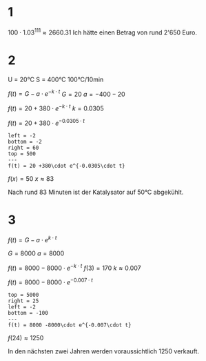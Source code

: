 # 1
$100\cdot1.03^{111} \approx 2660.31$
Ich hätte einen Betrag von rund 2'650 Euro.

# 2
U = 20°C
S = 400°C
100°C/10min

$f(t) = G-a\cdot e^{-k\cdot t}$
$G = 20$
$a = -400-20$

$f(t) = 20+380\cdot e^{-k\cdot t}$
$k = 0.0305$

$f(t) = 20 +380\cdot e^{-0.0305\cdot t}$

```desmos-graph
left = -2
bottom = -2
right = 60
top = 500
---
f(t) = 20 +380\cdot e^{-0.0305\cdot t}
```

$f(x) = 50$
$x \approx 83$

Nach rund 83 Minuten ist der Katalysator auf 50°C abgekühlt.

# 3
$f(t) =G-a\cdot e^{k\cdot t}$

$G = 8000$
$a = 8000$

$f(t) = 8000 -8000\cdot e^{-k\cdot t}$
$f(3) = 170$
$k \approx 0.007$

$f(t) = 8000 -8000\cdot e^{-0.007\cdot t}$

```desmos-graph
top = 5000
right = 25
left = -2
bottom = -100
---
f(t) = 8000 -8000\cdot e^{-0.007\cdot t}
```

$f(24) \approx 1250$

In den nächsten zwei Jahren werden voraussichtlich 1250 verkauft.
